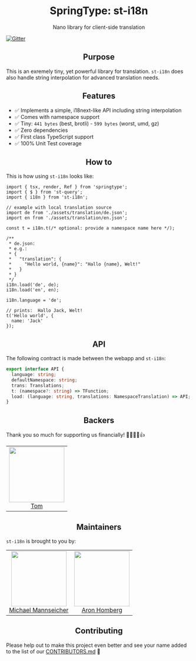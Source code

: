<h1 align="center">SpringType: st-i18n</h1>

<p align="center">
  Nano library for client-side translation
</p>

[![Gitter](https://badges.gitter.im/springtype-official/springtype.svg)](https://gitter.im/springtype-official/springtype?utm_source=badge&utm_medium=badge&utm_campaign=pr-badge)

<h2 align="center">Purpose</h2>

This is an exremely tiny, yet powerful library for translation. `st-i18n` does also handle string interpolation for advanced translation needs.

<h2 align="center">Features</h2>

- ✅ Implements a simple, i18next-like API including string interpolation 
- ✅ Comes with namespace support
- ✅ Tiny: `441 bytes` (best, brotli) - `599 bytes` (worst, umd, gz)
- ✅ Zero dependencies
- ✅ First class TypeScript support
- ✅ 100% Unit Test coverage

<h2 align="center">How to</h2>

This is how using `st-i18n` looks like:

```tsx
import { tsx, render, Ref } from 'springtype';
import { $ } from 'st-query';
import { i18n } from 'st-i18n';

// example with local translation source
import de from './assets/translation/de.json'; 
import en from './assets/translation/en.json';

const t = i18n.t(/* optional: provide a namespace name here */);

/**
 * de.json:
 * e.g.:
 * {
 *   "translation": {
 *     "Hello world, {name}": "Hallo {name}, Welt!"
 *   }
 * }
 */
i18n.load('de', de);
i18n.load('en', en);

i18n.language = 'de';

// prints:  Hallo Jack, Welt!
t('Hello world', {
  name: 'Jack'
});
```

<h2 align="center">API</h2>

The following contract is made between the webapp and `st-i18n`:

```typescript
export interface API {
  language: string;
  defaultNamespace: string;
  trans: Translations;
  t: (namespace?: string) => TFunction;
  load: (language: string, translations: NamespaceTranslation) => API;
}
```

<h2 align="center">Backers</h2>

Thank you so much for supporting us financially! 🙏🏻😎🥳👍

<table>
  <tbody>
    <tr>
      <td align="center">
        <img width="150" height="150"
        src="https://avatars2.githubusercontent.com/u/17221813?v=4&s=150">
        </br>
        <a href="https://github.com/jsdevtom">Tom</a>
      </td>
    </tr>
  <tbody>
</table>

<h2 align="center">Maintainers</h2>

`st-i18n` is brought to you by:

<table>
  <tbody>
    <tr>
      <td align="center">
        <img width="150" height="150"
        src="https://avatars2.githubusercontent.com/u/12079044?s=150&v=4">
        </br>
        <a href="https://github.com/mansi1">Michael Mannseicher</a>
      </td>
      <td align="center">
        <img width="150" height="150"
        src="https://avatars3.githubusercontent.com/u/454817?v=4&s=150">
        </br>
        <a href="https://github.com/kyr0">Aron Homberg</a>
      </td>
    </tr>
  <tbody>
</table>

<h2 align="center">Contributing</h2>

Please help out to make this project even better and see your name added to the list of our
[CONTRIBUTORS.md](./CONTRIBUTORS.md) :tada:

